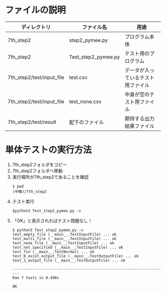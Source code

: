 # ファイルの説明
ディレクトリ | ファイル名　| 用途
--- | --- | ---
7th_step2 | step2_pymee.py | プログラム本体
7th_step2 |Test_step2_pymee.py | テスト用のプログラム
7th_step2/test/input_file |test.csv | データが入っているテスト用ファイル
7th_step2/test/input_file |test_none.csv | 中身が空のテスト用ファイル
7th_step2/test/result |配下のファイル | 期待する出力結果ファイル

# 単体テストの実行方法
1. 7th_step2フォルダをコピー
1. 7th_step2フォルダへ移動
1. 実行場所が7th_step2であることを確認
    ```
    $ pwd
    (中略)/7th_step2
    ```
1. テスト実行
    ```
    $python3 Test_step2_pymee.py -v
    ```
1. 「OK」と表示されればテスト問題なし！
    ```
    $ python3 Test_step2_pymee.py -v
    test_empty_file (__main__.TestInputFile) ... ok
    test_multi_file (__main__.TestInputFile) ... ok
    test_none_file (__main__.TestInputFile) ... ok
    test_not_specified (__main__.TestInputFile) ... ok
    test_fin (__main__.TestNormal) ... ok
    test_0_exist_output_file (__main__.TestOutputFile) ... ok
    test_1_output_file (__main__.TestOutputFile) ... ok

    ----------------------------------------------------------------------
    Ran 7 tests in 0.498s

    OK
    ```
